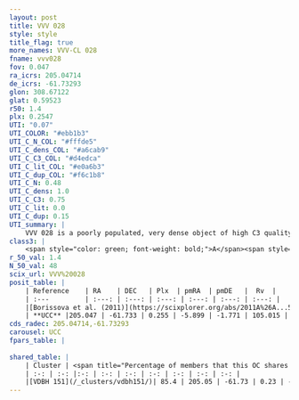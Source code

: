 ```yaml
---
layout: post
title: VVV 028
style: style
title_flag: true
more_names: VVV-CL 028
fname: vvv028
fov: 0.047
ra_icrs: 205.04714
de_icrs: -61.73293
glon: 308.67122
glat: 0.59523
r50: 1.4
plx: 0.2547
UTI: "0.07"
UTI_COLOR: "#ebb1b3"
UTI_C_N_COL: "#fffde5"
UTI_C_dens_COL: "#a6cab9"
UTI_C_C3_COL: "#d4edca"
UTI_C_lit_COL: "#e0a6b3"
UTI_C_dup_COL: "#f6c1b8"
UTI_C_N: 0.48
UTI_C_dens: 1.0
UTI_C_C3: 0.75
UTI_C_lit: 0.0
UTI_C_dup: 0.15
UTI_summary: |
    VVV 028 is a poorly populated, very dense object of high C3 quality. It is rarely studied in the literature, with no articles listed in the last 14 years.<br><br><span style="color: #99180f; font-weight: bold;">Warning: </span>This is likely a duplicate object, which shares a large percentage of members with at least one previously reported entry.
class3: |
    <span style="color: green; font-weight: bold;">A</span><span style="color: #FFC300; font-weight: bold;">B</span>
r_50_val: 1.4
N_50_val: 48
scix_url: VVV%20028
posit_table: |
    | Reference    | RA    | DEC   | Plx  | pmRA  | pmDE   |  Rv  |
    | :---         | :---: | :---: | :---: | :---: | :---: | :---: |
    |[Borissova et al. (2011)](https://scixplorer.org/abs/2011A%26A...532A.131B) | 205.096 | -61.733 | -- | -- | -- | -- |
    | **UCC** |205.047 | -61.733 | 0.255 | -5.899 | -1.771 | 105.015 | 
cds_radec: 205.04714,-61.73293
carousel: UCC
fpars_table: |
    
shared_table: |
    | Cluster | <span title="Percentage of members that this OC shares with the ones listed">%</span>   | RA   | DEC   | Plx   | pmRA  | pmDE  | Rv | UTI |
    | :-: | :-: |:-: | :-: | :-: | :-: | :-: | :-: | :-: |
    |[VDBH 151](/_clusters/vdbh151/)| 85.4 | 205.05 | -61.73 | 0.23 | -5.87 | -1.85 | 37.29 |0.73 |
---
```

